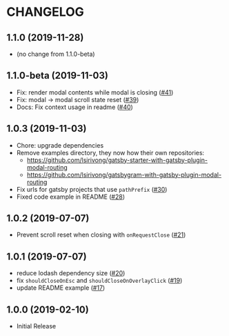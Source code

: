 # CHANGELOG

## 1.1.0 (2019-11-28)

- (no change from 1.1.0-beta)

## 1.1.0-beta (2019-11-03)

- Fix: render modal contents while modal is closing ([#41](https://github.com/lsirivong/gatsby-plugin-modal-routing/pull/41))
- Fix: modal -> modal scroll state reset ([#39](https://github.com/lsirivong/gatsby-plugin-modal-routing/pull/39))
- Docs: Fix context usage in readme ([#40](https://github.com/lsirivong/gatsby-plugin-modal-routing/pull/40))

## 1.0.3 (2019-11-03)

- Chore: upgrade dependencies
- Remove examples directory, they now how their own repositories:
  - https://github.com/lsirivong/gatsby-starter-with-gatsby-plugin-modal-routing
  - https://github.com/lsirivong/gatsbygram-with-gatsby-plugin-modal-routing
- Fix urls for gatsby projects that use `pathPrefix`  ([#30](https://github.com/lsirivong/gatsby-plugin-modal-routing/pull/30))
- Fixed code example in README ([#28](https://github.com/lsirivong/gatsby-plugin-modal-routing/pull/28))

## 1.0.2 (2019-07-07)

- Prevent scroll reset when closing with `onRequestClose` ([#21](https://github.com/lsirivong/gatsby-plugin-modal-routing/pull/21))

## 1.0.1 (2019-07-07)

- reduce lodash dependency size ([#20](https://github.com/lsirivong/gatsby-plugin-modal-routing/pull/20))
- fix `shouldCloseOnEsc` and `shouldCloseOnOverlayClick` ([#19](https://github.com/lsirivong/gatsby-plugin-modal-routing/pull/19))
- update README example ([#17](https://github.com/lsirivong/gatsby-plugin-modal-routing/pull/17))

## 1.0.0 (2019-02-10)

- Initial Release
